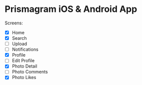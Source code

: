 # Prismagram iOS & Android App

Screens:
- [x] Home
- [x] Search
- [ ] Upload
- [ ] Notifications
- [x] Profile
- [ ] Edit Profile
- [x] Photo Detail
- [ ] Photo Comments
- [x] Photo Likes

